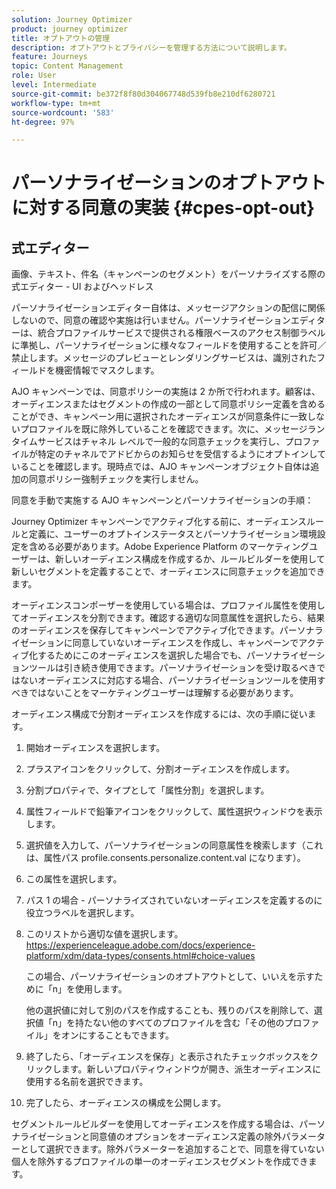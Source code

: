```yaml
---
solution: Journey Optimizer
product: journey optimizer
title: オプトアウトの管理
description: オプトアウトとプライバシーを管理する方法について説明します。
feature: Journeys
topic: Content Management
role: User
level: Intermediate
source-git-commit: be372f8f80d304067748d539fb8e210df6280721
workflow-type: tm+mt
source-wordcount: '583'
ht-degree: 97%

---
```


# パーソナライゼーションのオプトアウトに対する同意の実装 {#cpes-opt-out}


## 式エディター

画像、テキスト、件名（キャンペーンのセグメント）をパーソナライズする際の式エディター - UI およびヘッドレス

パーソナライゼーションエディター自体は、メッセージアクションの配信に関係しないので、同意の確認や実施は行いません。パーソナライゼーションエディターは、統合プロファイルサービスで提供される権限ベースのアクセス制御ラベルに準拠し、パーソナライゼーションに様々なフィールドを使用することを許可／禁止します。メッセージのプレビューとレンダリングサービスは、識別されたフィールドを機密情報でマスクします。

AJO キャンペーンでは、同意ポリシーの実施は 2 か所で行われます。顧客は、オーディエンスまたはセグメントの作成の一部として同意ポリシー定義を含めることができ、キャンペーン用に選択されたオーディエンスが同意条件に一致しないプロファイルを既に除外していることを確認できます。次に、メッセージランタイムサービスはチャネル レベルで一般的な同意チェックを実行し、プロファイルが特定のチャネルでアドビからのお知らせを受信するようにオプトインしていることを確認します。現時点では、AJO キャンペーンオブジェクト自体は追加の同意ポリシー強制チェックを実行しません。

同意を手動で実施する AJO キャンペーンとパーソナライゼーションの手順：

Journey Optimizer キャンペーンでアクティブ化する前に、オーディエンスルールと定義に、ユーザーのオプトインステータスとパーソナライゼーション環境設定を含める必要があります。Adobe Experience Platform のマーケティングユーザーは、新しいオーディエンス構成を作成するか、ルールビルダーを使用して新しいセグメントを定義することで、オーディエンスに同意チェックを追加できます。

オーディエンスコンポーザーを使用している場合は、プロファイル属性を使用してオーディエンスを分割できます。確認する適切な同意属性を選択したら、結果のオーディエンスを保存してキャンペーンでアクティブ化できます。パーソナライゼーションに同意していないオーディエンスを作成し、キャンペーンでアクティブ化するためにこのオーディエンスを選択した場合でも、パーソナライゼーションツールは引き続き使用できます。パーソナライゼーションを受け取るべきではないオーディエンスに対応する場合、パーソナライゼーションツールを使用すべきではないことをマーケティングユーザーは理解する必要があります。

オーディエンス構成で分割オーディエンスを作成するには、次の手順に従います。

1. 開始オーディエンスを選択します。

1. プラスアイコンをクリックして、分割オーディエンスを作成します。

1. 分割プロパティで、タイプとして「属性分割」を選択します。

1. 属性フィールドで鉛筆アイコンをクリックして、属性選択ウィンドウを表示します。

1. 選択値を入力して、パーソナライゼーションの同意属性を検索します（これは、属性パス profile.consents.personalize.content.val になります）。

1. この属性を選択します。

1. パス 1 の場合 - パーソナライズされていないオーディエンスを定義するのに役立つラベルを選択します。

1. このリストから適切な値を選択します。 https://experienceleague.adobe.com/docs/experience-platform/xdm/data-types/consents.html#choice-values

   この場合、パーソナライゼーションのオプトアウトとして、いいえを示すために「n」を使用します。

   他の選択値に対して別のパスを作成することも、残りのパスを削除して、選択値「n」を持たない他のすべてのプロファイルを含む「その他のプロファイル」をオンにすることもできます。

1. 終了したら、「オーディエンスを保存」と表示されたチェックボックスをクリックします。新しいプロパティウィンドウが開き、派生オーディエンスに使用する名前を選択できます。

1. 完了したら、オーディエンスの構成を公開します。

セグメントルールビルダーを使用してオーディエンスを作成する場合は、パーソナライゼーションと同意値のオプションをオーディエンス定義の除外パラメーターとして選択できます。除外パラメーターを追加することで、同意を得ていない個人を除外するプロファイルの単一のオーディエンスセグメントを作成できます。

